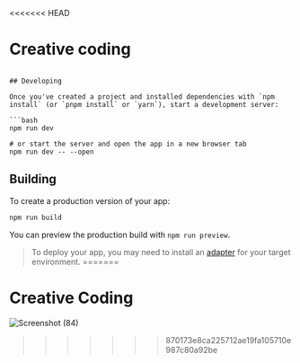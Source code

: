 <<<<<<< HEAD
# Creative coding


```

## Developing

Once you've created a project and installed dependencies with `npm install` (or `pnpm install` or `yarn`), start a development server:

```bash
npm run dev

# or start the server and open the app in a new browser tab
npm run dev -- --open
```

## Building

To create a production version of your app:

```bash
npm run build
```

You can preview the production build with `npm run preview`.

> To deploy your app, you may need to install an [adapter](https://kit.svelte.dev/docs/adapters) for your target environment.
=======
# Creative Coding


![Screenshot (84)](https://user-images.githubusercontent.com/90189815/208985486-5ad087dd-8fc8-4b53-81a0-b6872e0791e8.png)


>>>>>>> 870173e8ca225712ae19fa105710e987c80a92be
